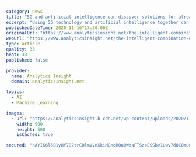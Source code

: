 ```yaml
---
category: news
title: "5G and artificial intelligence can discover solutions for already unsolved problems"
excerpt: "Using 5G technology and artificial intelligence together can enhance processes in the cloud and change the way we utilize internet services. AIOps will be critical to 5G."
publishedDateTime: 2020-11-16T17:30:00Z
originalUrl: "https://www.analyticsinsight.net/the-intelligent-combination-of-5g-technology-and-artificial-intelligence/"
webUrl: "https://www.analyticsinsight.net/the-intelligent-combination-of-5g-technology-and-artificial-intelligence/"
type: article
quality: 33
heat: 33
published: false

provider:
  name: Analytics Insight
  domain: analyticsinsight.net

topics:
  - AI
  - Machine Learning

images:
  - url: "https://analyticsinsight.b-cdn.net/wp-content/uploads/2020/11/How-5G-and-artificial-intelligence-may-influence-each-other.jpg"
    width: 900
    height: 500
    isCached: true

secured: "hAYIK6l5B1yHf782trCDlmVVnXkiMGnoR0u0WdaFTSzeESSbv1Lwv7dQC0mUuScdY4yP2XClUzQaPCTGdnvsc8rHbaoEKVrVkCuesKVmi8/+alAKv9BIvUlRP2aN70fkALwLyfjfFl3nl2RaDu7nP0TDl3JC+FFZfmcvw+7OaV26+qKvx4huHhwkR6RM7koxZZin4gItnSNeAPXD6Wc1YvF4AUhDajsGGc0bjVPdU6yKqbvELVUDdJmf8CKPmPSiTJ9BDr43AZGa3ZesCu78KaTCOVvULKJKBKkGJoi3F8YUV1OGVRJxsyhDHoaWRd6kBcIhnJrZdQA8hlgc6VJaL0BVsRi063QwuhbrxTeZea4=;2JYPnGbizWD32ZeFSdWAZg=="
---
```


